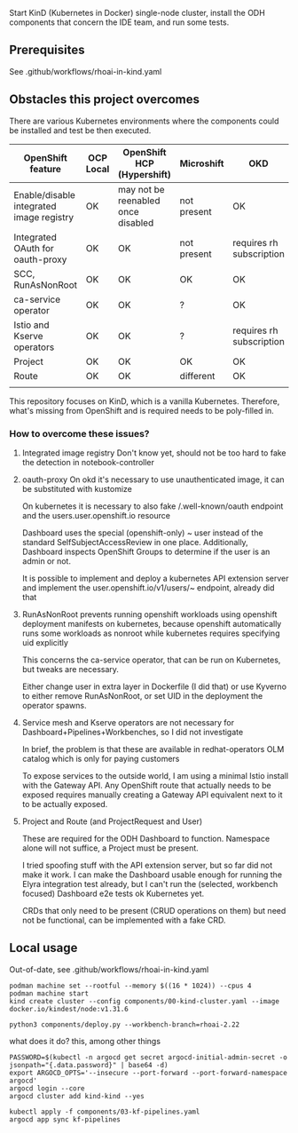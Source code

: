 Start KinD (Kubernetes in Docker) single-node cluster, install the ODH components that concern the IDE team, and run some tests.

## Prerequisites

See .github/workflows/rhoai-in-kind.yaml

## Obstacles this project overcomes

There are various Kubernetes environments where the components could be installed and test be then executed.

| OpenShift feature                        | OCP Local | OpenShift HCP (Hypershift)         | Microshift  | OKD                      | Vanila Kubernetes (KinD) |
|------------------------------------------|-----------|------------------------------------|-------------|--------------------------|--------------------------|
| Enable/disable integrated image registry | OK        | may not be reenabled once disabled | not present | OK                       | not present              |
| Integrated OAuth for oauth-proxy         | OK        | OK                                 | not present | requires rh subscription | not present              |
| SCC, RunAsNonRoot                        | OK        | OK                                 | OK          | OK                       | not present              |
| ca-service operator                      | OK        | OK                                 | ?           | OK                       | not present              |
| Istio and Kserve operators               | OK        | OK                                 | ?           | requires rh subscription | not present              |
| Project                                  | OK        | OK                                 | OK          | OK                       | not present              |
| Route                                    | OK        | OK                                 | different   | OK                       | not present              |
|                                          |           |                                    |             |                          |                          |

This repository focuses on KinD, which is a vanilla Kubernetes.
Therefore, what's missing from OpenShift and is required needs to be poly-filled in.

### How to overcome these issues?

1. Integrated image registry
   Don't know yet, should not be too hard to fake the detection in notebook-controller
2. oauth-proxy
   On okd it's necessary to use unauthenticated image, it can be substituted with kustomize

   On kubernetes it is necessary to also fake /.well-known/oauth endpoint and the users.user.openshift.io resource

   Dashboard uses the special (openshift-only) ~ user instead of the standard SelfSubjectAccessReview in one place.
   Additionally, Dashboard inspects OpenShift Groups to determine if the user is an admin or not.

   It is possible to implement and deploy a kubernetes API extension server and implement the user.openshift.io/v1/users/~ endpoint, already did that
3. RunAsNonRoot prevents running openshift workloads using openshift deployment manifests on kubernetes, because openshift automatically runs some workloads as nonroot while kubernetes requires specifying uid explicitly

   This concerns the ca-service operator, that can be run on Kubernetes, but tweaks are necessary.

   Either change user in extra layer in Dockerfile (I did that) or use Kyverno to either remove RunAsNonRoot, or set UID in the deployment the operator spawns.
4. Service mesh and Kserve operators are not necessary for Dashboard+Pipelines+Workbenches, so I did not investigate

   In brief, the problem is that these are available in redhat-operators OLM catalog which is only for paying customers

   To expose services to the outside world, I am using a minimal Istio install with the Gateway API.
   Any OpenShift route that actually needs to be exposed requires manually creating a Gateway API equivalent next to it to be actually exposed.

5. Project and Route (and ProjectRequest and User)

   These are required for the ODH Dashboard to function.
   Namespace alone will not suffice, a Project must be present.

   I tried spoofing stuff with the API extension server, but so far did not make it work.
   I can make the Dashboard usable enough for running the Elyra integration test already, but I can't run the (selected, workbench focused) Dashboard e2e tests ok Kubernetes yet.

   CRDs that only need to be present (CRUD operations on them) but need not be functional, can be implemented with a fake CRD.

## Local usage

Out-of-date, see .github/workflows/rhoai-in-kind.yaml

```shell
podman machine set --rootful --memory $((16 * 1024)) --cpus 4
podman machine start
kind create cluster --config components/00-kind-cluster.yaml --image docker.io/kindest/node:v1.31.6

python3 components/deploy.py --workbench-branch=rhoai-2.22
```

what does it do? this, among other things

```shell
PASSWORD=$(kubectl -n argocd get secret argocd-initial-admin-secret -o jsonpath="{.data.password}" | base64 -d)
export ARGOCD_OPTS='--insecure --port-forward --port-forward-namespace argocd'
argocd login --core
argocd cluster add kind-kind --yes

kubectl apply -f components/03-kf-pipelines.yaml
argocd app sync kf-pipelines
```
